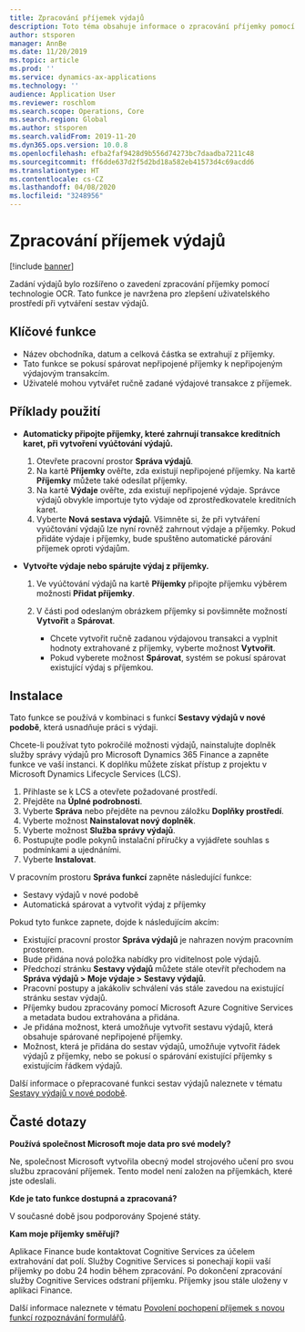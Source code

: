 ```yaml
---
title: Zpracování příjemek výdajů
description: Toto téma obsahuje informace o zpracování příjemky pomocí technologie OCR. Tato funkce je navržena pro zlepšení uživatelského prostředí při vytváření sestav výdajů v aplikaci Microsoft Dynamics 365 Finance.
author: stsporen
manager: AnnBe
ms.date: 11/20/2019
ms.topic: article
ms.prod: ''
ms.service: dynamics-ax-applications
ms.technology: ''
audience: Application User
ms.reviewer: roschlom
ms.search.scope: Operations, Core
ms.search.region: Global
ms.author: stsporen
ms.search.validFrom: 2019-11-20
ms.dyn365.ops.version: 10.0.8
ms.openlocfilehash: efba2faf9428d9b556d74273bc7daadba7211c48
ms.sourcegitcommit: ff6dde637d2f5d2bd18a582eb41573d4c69acdd6
ms.translationtype: HT
ms.contentlocale: cs-CZ
ms.lasthandoff: 04/08/2020
ms.locfileid: "3248956"
---
```

# <a name="expense-receipt-processing"></a>Zpracování příjemek výdajů

[!include [banner](../includes/banner.md)]

Zadání výdajů bylo rozšířeno o zavedení zpracování příjemky pomocí technologie OCR. Tato funkce je navržena pro zlepšení uživatelského prostředí při vytváření sestav výdajů.

## <a name="key-features"></a>Klíčové funkce

- Název obchodníka, datum a celková částka se extrahují z příjemky.
- Tato funkce se pokusí spárovat nepřipojené příjemky k nepřipojeným výdajovým transakcím.
- Uživatelé mohou vytvářet ručně zadané výdajové transakce z příjemek.

## <a name="usage-examples"></a>Příklady použití

- **Automaticky připojte příjemky, které zahrnují transakce kreditních karet, při vytvoření vyúčtování výdajů.**

    1. Otevřete pracovní prostor **Správa výdajů**.
    2. Na kartě **Příjemky** ověřte, zda existují nepřipojené příjemky. Na kartě **Příjemky** můžete také odesílat příjemky.
    3. Na kartě **Výdaje** ověřte, zda existují nepřipojené výdaje. Správce výdajů obvykle importuje tyto výdaje od zprostředkovatele kreditních karet.
    4. Vyberte **Nová sestava výdajů**. Všimněte si, že při vytváření vyúčtování výdajů lze nyní rovněž zahrnout výdaje a příjemky. Pokud přidáte výdaje i příjemky, bude spuštěno automatické párování příjemek oproti výdajům.

- **Vytvořte výdaje nebo spárujte výdaj z příjemky.**

    1. Ve vyúčtování výdajů na kartě **Příjemky** připojte příjemku výběrem možnosti **Přidat příjemky**.
    2. V části pod odeslaným obrázkem příjemky si povšimněte možností **Vytvořit** a **Spárovat**.

        - Chcete vytvořit ručně zadanou výdajovou transakci a vyplnit hodnoty extrahované z příjemky, vyberte možnost **Vytvořit**.
        - Pokud vyberete možnost **Spárovat**, systém se pokusí spárovat existující výdaj s příjemkou.

## <a name="installation"></a>Instalace

Tato funkce se používá v kombinaci s funkcí **Sestavy výdajů v nové podobě**, která usnadňuje práci s výdaji.

Chcete-li používat tyto pokročilé možnosti výdajů, nainstalujte doplněk služby správy výdajů pro Microsoft Dynamics 365 Finance a zapněte funkce ve vaší instanci. K doplňku můžete získat přístup z projektu v Microsoft Dynamics Lifecycle Services (LCS).

1. Přihlaste se k LCS a otevřete požadované prostředí.
2. Přejděte na **Úplné podrobnosti**.
3. Vyberte **Správa** nebo přejděte na pevnou záložku **Doplňky prostředí**.
4. Vyberte možnost **Nainstalovat nový doplněk**.
5. Vyberte možnost **Služba správy výdajů**.
6. Postupujte podle pokynů instalační příručky a vyjádřete souhlas s podmínkami a ujednáními.
7. Vyberte **Instalovat**.

V pracovním prostoru **Správa funkcí** zapněte následující funkce:

- Sestavy výdajů v nové podobě
- Automatická spárovat a vytvořit výdaj z příjemky

Pokud tyto funkce zapnete, dojde k následujícím akcím:

- Existující pracovní prostor **Správa výdajů** je nahrazen novým pracovním prostorem.
- Bude přidána nová položka nabídky pro viditelnost pole výdajů.
- Předchozí stránku **Sestavy výdajů** můžete stále otevřít přechodem na **Správa výdajů > Moje výdaje > Sestavy výdajů**.
- Pracovní postupy a jakákoliv schválení vás stále zavedou na existující stránku sestav výdajů.
- Příjemky budou zpracovány pomocí Microsoft Azure Cognitive Services a metadata budou extrahována a přidána.
- Je přidána možnost, která umožňuje vytvořit sestavu výdajů, která obsahuje spárované nepřipojené příjemky.
- Možnost, která je přidána do sestav výdajů, umožňuje vytvořit řádek výdajů z příjemky, nebo se pokusí o spárování existující příjemky s existujícím řádkem výdajů.

Další informace o přepracované funkci sestav výdajů naleznete v tématu [Sestavy výdajů v nové podobě](ExpenseWorkspaceNew.md).

## <a name="frequently-asked-questions"></a>Časté dotazy

**Používá společnost Microsoft moje data pro své modely?**

Ne, společnost Microsoft vytvořila obecný model strojového učení pro svou službu zpracování příjemek. Tento model není založen na příjemkách, které jste odeslali.

**Kde je tato funkce dostupná a zpracovaná?**

V současné době jsou podporovány Spojené státy.

**Kam moje příjemky směřují?**

Aplikace Finance bude kontaktovat Cognitive Services za účelem extrahování dat polí. Služby Cognitive Services si ponechají kopii vaší příjemky po dobu 24 hodin během zpracování. Po dokončení zpracování služby Cognitive Services odstraní příjemku. Příjemky jsou stále uloženy v aplikaci Finance.

Další informace naleznete v tématu [Povolení pochopení příjemek s novou funkcí rozpoznávání formulářů](https://azure.microsoft.com/blog/enable-receipt-understanding-with-form-recognizer-s-new-capability/).
